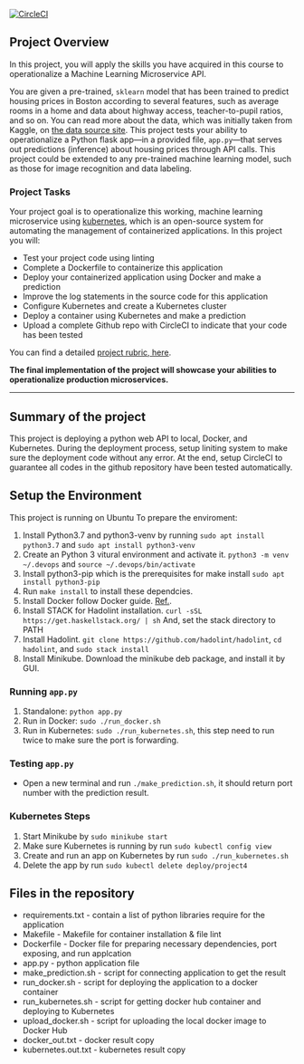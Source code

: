 [![CircleCI](https://circleci.com/gh/AL-XF/project4.svg?style=svg)](https://circleci.com/gh/AL-XF/project4)

## Project Overview

In this project, you will apply the skills you have acquired in this course to operationalize a Machine Learning Microservice API. 

You are given a pre-trained, `sklearn` model that has been trained to predict housing prices in Boston according to several features, such as average rooms in a home and data about highway access, teacher-to-pupil ratios, and so on. You can read more about the data, which was initially taken from Kaggle, on [the data source site](https://www.kaggle.com/c/boston-housing). This project tests your ability to operationalize a Python flask app—in a provided file, `app.py`—that serves out predictions (inference) about housing prices through API calls. This project could be extended to any pre-trained machine learning model, such as those for image recognition and data labeling.

### Project Tasks

Your project goal is to operationalize this working, machine learning microservice using [kubernetes](https://kubernetes.io/), which is an open-source system for automating the management of containerized applications. In this project you will:
* Test your project code using linting
* Complete a Dockerfile to containerize this application
* Deploy your containerized application using Docker and make a prediction
* Improve the log statements in the source code for this application
* Configure Kubernetes and create a Kubernetes cluster
* Deploy a container using Kubernetes and make a prediction
* Upload a complete Github repo with CircleCI to indicate that your code has been tested

You can find a detailed [project rubric, here](https://review.udacity.com/#!/rubrics/2576/view).

**The final implementation of the project will showcase your abilities to operationalize production microservices.**

---
## Summary of the project
This project is deploying a python web API to local, Docker, and Kubernetes. During the deployment process, setup liniting system to make sure the deployment code without any error. At the end, setup CircleCI to guarantee all codes in the github repository have been tested automatically.

## Setup the Environment 
This project is running on Ubuntu
To prepare the enviroment:
1. Install Python3.7 and python3-venv by running `sudo apt install python3.7` and `sudo apt install python3-venv`
2. Create an Python 3 vitural environment and activate it.  `python3 -m venv ~/.devops` and `source ~/.devops/bin/activate`
3. Install python3-pip which is the prerequisites for make install `sudo apt install python3-pip`
4. Run `make install` to install these dependcies.
5. Install Docker follow Docker guide. [Ref.](https://docs.docker.com/v17.12/install/linux/docker-ce/ubuntu/#install-docker-ce).
6. Install STACK for Hadolint installation. `curl -sSL https://get.haskellstack.org/ | sh` And, set the stack directory to PATH
7. Install Hadolint. `git clone https://github.com/hadolint/hadolint`, `cd hadolint`, and `sudo stack install`
8. Install Minikube. Download the minikube deb package, and install it by GUI.


### Running `app.py`

1. Standalone:  `python app.py`
2. Run in Docker:  `sudo ./run_docker.sh`
3. Run in Kubernetes:  `sudo ./run_kubernetes.sh`, this step need to run twice to make sure the port is forwarding.

### Testing `app.py`

* Open a new terminal and run `./make_prediction.sh`, it should return port number with the prediction result.

### Kubernetes Steps

1. Start Minikube by `sudo minikube start`
2. Make sure Kubernetes is running by run `sudo kubectl config view`
3. Create and run an app on Kubernetes by run `sudo ./run_kubernetes.sh`
4. Delete the app by run `sudo kubectl delete deploy/project4`

## Files in the repository

* requirements.txt - contain a list of python libraries require for the application
* Makefile - Makefile for container installation & file lint
* Dockerfile - Docker file for preparing necessary dependencies, port exposing, and run applcation
* app.py - python application file
* make_prediction.sh - script for connecting application to get the result
* run_docker.sh - script for deploying the application to a docker container
* run_kubernetes.sh - script for getting docker hub container and deploying to Kubernetes
* upload_docker.sh - script for uploading the local docker image to Docker Hub
* docker_out.txt - docker result copy
* kubernetes.out.txt - kubernetes result copy
